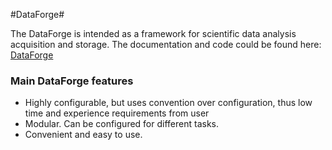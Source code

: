 #DataForge#

The DataForge is intended as a framework for scientific data analysis acquisition and storage.
The documentation and code could be found here:
[DataForge](http://www.inr.ru/~nozik/dataforge/)

### Main DataForge features ###

* Highly configurable, but uses convention over configuration, thus low time and experience requirements from user
* Modular. Can be configured for different tasks.
* Convenient and easy to use.